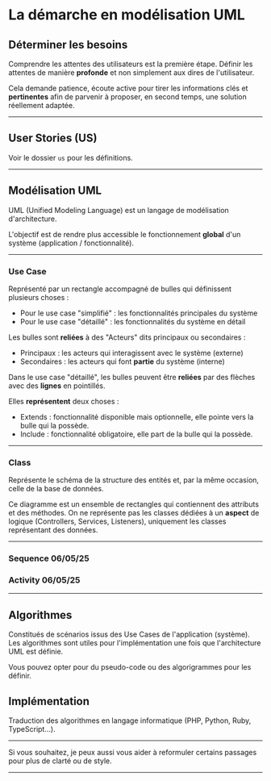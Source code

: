 # La démarche en modélisation UML

## Déterminer les besoins

Comprendre les attentes des utilisateurs est la première étape. Définir les attentes de manière **profonde** et non simplement aux dires de l'utilisateur.

Cela demande patience, écoute active pour tirer les informations clés et **pertinentes** afin de parvenir à proposer, en second temps, une solution réellement adaptée.

---

## User Stories (US)

Voir le dossier `us` pour les définitions.

---

## Modélisation UML

UML (Unified Modeling Language) est un langage de modélisation d'architecture.

L'objectif est de rendre plus accessible le fonctionnement **global** d'un système (application / fonctionnalité).

---

### Use Case 

Représenté par un rectangle accompagné de bulles qui définissent plusieurs choses :

- Pour le use case "simplifié" : les fonctionnalités principales du système
- Pour le use case "détaillé" : les fonctionnalités du système en détail

Les bulles sont **reliées** à des "Acteurs" dits principaux ou secondaires :

- Principaux : les acteurs qui interagissent avec le système (externe)
- Secondaires : les acteurs qui font **partie** du système (interne)

Dans le use case "détaillé", les bulles peuvent être **reliées** par des flèches avec des **lignes** en pointillés.

Elles **représentent** deux choses : 

- Extends : fonctionnalité disponible mais optionnelle, elle pointe vers la bulle qui la possède.
- Include : fonctionnalité obligatoire, elle part de la bulle qui la possède.

---

### Class 

Représente le schéma de la structure des entités et, par la même occasion, celle de la base de données.

Ce diagramme est un ensemble de rectangles qui contiennent des attributs et des méthodes. On ne représente pas les classes dédiées à un **aspect** de logique (Controllers, Services, Listeners), uniquement les classes représentant des données.

---

### Sequence   06/05/25
### Activity   06/05/25

---

## Algorithmes

Constitués de scénarios issus des Use Cases de l'application (système). Les algorithmes sont utiles pour l'implémentation une fois que l'architecture UML est définie.

Vous pouvez opter pour du pseudo-code ou des algorigrammes pour les définir.

## Implémentation

Traduction des algorithmes en langage informatique (PHP, Python, Ruby, TypeScript...).

---

Si vous souhaitez, je peux aussi vous aider à reformuler certains passages pour plus de clarté ou de style.

---
